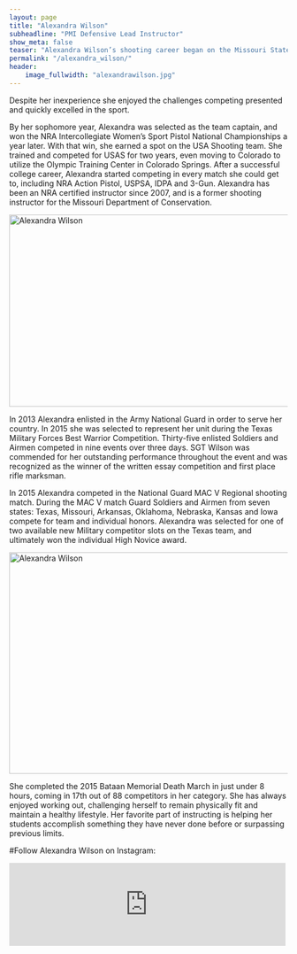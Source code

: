```yaml
---
layout: page
title: "Alexandra Wilson"
subheadline: "PMI Defensive Lead Instructor"
show_meta: false
teaser: "Alexandra Wilson’s shooting career began on the Missouri State University pistol team in 2004 as a freshman... "
permalink: "/alexandra_wilson/"
header:
    image_fullwidth: "alexandrawilson.jpg"
---
```

Despite her inexperience she enjoyed the challenges competing presented and quickly excelled in the sport.

By her sophomore year, Alexandra was selected as the team captain, and won the NRA Intercollegiate Women’s Sport Pistol National Championships a year later.  With that win, she earned a spot on the USA Shooting team.  She trained and competed for USAS for two years, even moving to Colorado to utilize the Olympic Training Center in Colorado Springs.  After a successful college career, Alexandra started competing in every match she could get to, including NRA Action Pistol, USPSA, IDPA and 3-Gun. Alexandra has been an NRA certified instructor since 2007, and is a former shooting instructor for the Missouri Department of Conservation.  

<img src="alex1.jpg" alt="Alexandra Wilson" style="width:600px;height:347px;">

	
In 2013 Alexandra enlisted in the Army National Guard in order to serve her country.  In 2015 she was selected to represent her unit during the Texas Military Forces Best Warrior Competition.  Thirty-five enlisted Soldiers and Airmen competed in nine events over three days.  SGT Wilson was commended for her outstanding performance throughout the event and was recognized as the winner of the written essay competition and first place rifle marksman.

In 2015 Alexandra competed in the National Guard MAC V Regional shooting match.  During the MAC V match Guard Soldiers and Airmen from seven states: Texas, Missouri, Arkansas, Oklahoma, Nebraska, Kansas and Iowa compete for team and individual honors.  Alexandra was selected for one of two available new Military competitor slots on the Texas team, and ultimately won the individual High Novice award.

<img src="alex1.jpg" alt="Alexandra Wilson" style="width:600px;height:400px;">


She completed the 2015 Bataan Memorial Death March in just under 8 hours, coming in 17th out of 88 competitors in her category.  She has always enjoyed working out, challenging herself to remain physically fit and maintain a healthy lifestyle.  Her favorite part of instructing is helping her students accomplish something they have never done before or surpassing previous limits.

#Follow Alexandra Wilson on Instagram:

<iframe src="http://snapwidget.com/sc/?u=YWxleGFuZHJhaXdpbHNvbnxpbnwxNTB8M3wzfHx5ZXN8MjB8ZmFkZUlufG9uU3RhcnR8eWVzfHllcw==&ve=040815" title="Instagram Widget" class="snapwidget-widget" allowTransparency="true" frameborder="0" scrolling="no" style="border:none; overflow:hidden; width:500px; height:150px"></iframe>







